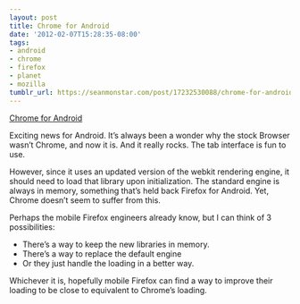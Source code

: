 ```yaml
---
layout: post
title: Chrome for Android
date: '2012-02-07T15:28:35-08:00'
tags:
- android
- chrome
- firefox
- planet
- mozilla
tumblr_url: https://seanmonstar.com/post/17232530088/chrome-for-android
---
```

[Chrome for Android](http://chrome.blogspot.com/2012/02/introducing-chrome-for-android.html)  

Exciting news for Android. It’s always been a wonder why the stock Browser wasn’t Chrome, and now it is. And it really rocks. The tab interface is fun to use.

However, since it uses an updated version of the webkit rendering engine, it should need to load that library upon initialization. The standard engine is always in memory, something that’s held back Firefox for Android. Yet, Chrome doesn’t seem to suffer from this.

Perhaps the mobile Firefox engineers already know, but I can think of 3 possibilities:

- There’s a way to keep the new libraries in memory.
- There’s a way to replace the default engine
- Or they just handle the loading in a better way.

Whichever it is, hopefully mobile Firefox can find a way to improve their loading to be close to equivalent to Chrome’s loading.

